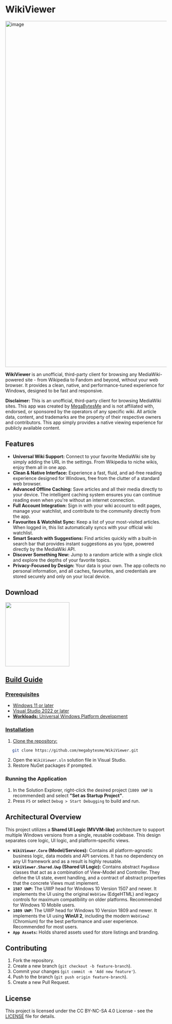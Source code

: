 # WikiViewer

<img width="1919" height="1079" alt="image" src="https://github.com/user-attachments/assets/01570b60-d75d-45c0-87bb-6c69fa414550" />

**WikiViewer** is an unofficial, third-party client for browsing any MediaWiki-powered site - from Wikipedia to Fandom and beyond, without your web browser. It provides a clean, native, and performance-tuned experience for Windows, designed to be fast and responsive.

**Disclaimer:** This is an unofficial, third-party client for browsing MediaWiki sites. This app was created by [MegaBytesMe](https://github.com/megabytesme) and is not affiliated with, endorsed, or sponsored by the operators of any specific wiki. All article data, content, and trademarks are the property of their respective owners and contributors. This app simply provides a native viewing experience for publicly available content.

## Features

* **Universal Wiki Support:** Connect to your favorite MediaWiki site by simply adding the URL in the settings. From Wikipedia to niche wikis, enjoy them all in one app.
* **Clean \& Native Interface:** Experience a fast, fluid, and ad-free reading experience designed for Windows, free from the clutter of a standard web browser.
* **Advanced Offline Caching:** Save articles and all their media directly to your device. The intelligent caching system ensures you can continue reading even when you're without an internet connection.
* **Full Account Integration:** Sign in with your wiki account to edit pages, manage your watchlist, and contribute to the community directly from the app.
* **Favourites \& Watchlist Sync:** Keep a list of your most-visited articles. When logged in, this list automatically syncs with your official wiki watchlist.
* **Smart Search with Suggestions:** Find articles quickly with a built-in search bar that provides instant suggestions as you type, powered directly by the MediaWiki API.
* **Discover Something New:** Jump to a random article with a single click and explore the depths of your favorite topics.
* **Privacy-Focused by Design:** Your data is your own. The app collects no personal information, and all caches, favourites, and credentials are stored securely and only on your local device.

## Download

<a href="https://apps.microsoft.com/detail/9NXGG8M4XF48"><img src="https://get.microsoft.com/images/en-us%20dark.svg" width="200"/>

## Build Guide

### Prerequisites

* Windows 11 or later
* Visual Studio 2022 or later
* **Workloads:** Universal Windows Platform development

### Installation

1. Clone the repository:

```sh
   git clone https://github.com/megabytesme/WikiViewer.git
   ```

2. Open the `WikiViewer.sln` solution file in Visual Studio.
3. Restore NuGet packages if prompted.

### Running the Application

1. In the Solution Explorer, right-click the desired project (`1809 UWP` is recommended) and select **"Set as Startup Project"**.
2. Press `F5` or select `Debug > Start Debugging` to build and run.

## Architectural Overview

This project utilizes a **Shared UI Logic (MVVM-like)** architecture to support multiple Windows versions from a single, reusable codebase. This design separates core logic, UI logic, and platform-specific views.

* **`WikiViewer.Core` (Model/Services):** Contains all platform-agnostic business logic, data models and API services. It has no dependency on any UI framework and as a result is highly reusable.
* **`WikiViewer.Shared.Uwp` (Shared UI Logic):** Contains abstract `PageBase` classes that act as a combination of View-Model and Controller. They define the UI state, event handling, and a contract of abstract properties that the concrete Views must implement.
* **`1507 UWP`:** The UWP head for Windows 10 Version 1507 and newer. It implements the UI using the original `WebView` (EdgeHTML) and legacy controls for maximum compatibility on older platforms. Recommended for Windows 10 Mobile users.
* **`1809 UWP`:** The UWP head for Windows 10 Version 1809 and newer. It implements the UI using **WinUI 2**, including the modern `WebView2` (Chromium) for the best performance and user experience. Recommended for most users.
* **`App Assets`:** Holds shared assets used for store listings and branding.

## Contributing

1. Fork the repository.
2. Create a new branch (`git checkout -b feature-branch`).
3. Commit your changes (`git commit -m 'Add new feature'`).
4. Push to the branch (`git push origin feature-branch`).
5. Create a new Pull Request.

## License

This project is licensed under the CC BY-NC-SA 4.0 License - see the [LICENSE](LICENSE.md) file for details.

